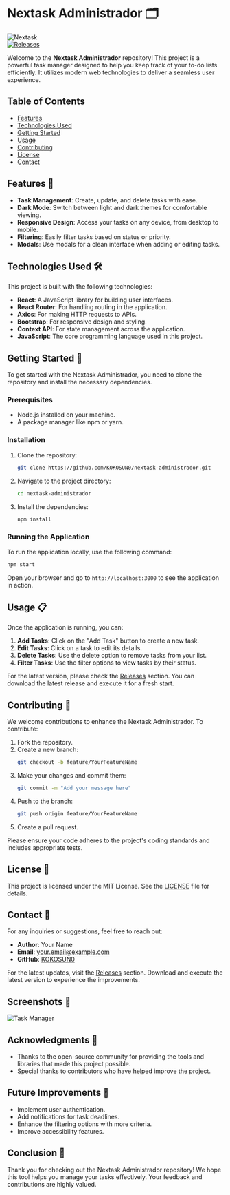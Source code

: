 # Nextask Administrador 🗂️

![Nextask](https://img.shields.io/badge/Nextask-Administrador-blue.svg)  
[![Releases](https://img.shields.io/badge/Releases-latest-orange.svg)](https://github.com/KOKOSUN0/nextask-administrador/releases)

Welcome to the **Nextask Administrador** repository! This project is a powerful task manager designed to help you keep track of your to-do lists efficiently. It utilizes modern web technologies to deliver a seamless user experience.

## Table of Contents

- [Features](#features)
- [Technologies Used](#technologies-used)
- [Getting Started](#getting-started)
- [Usage](#usage)
- [Contributing](#contributing)
- [License](#license)
- [Contact](#contact)

## Features 🌟

- **Task Management**: Create, update, and delete tasks with ease.
- **Dark Mode**: Switch between light and dark themes for comfortable viewing.
- **Responsive Design**: Access your tasks on any device, from desktop to mobile.
- **Filtering**: Easily filter tasks based on status or priority.
- **Modals**: Use modals for a clean interface when adding or editing tasks.

## Technologies Used 🛠️

This project is built with the following technologies:

- **React**: A JavaScript library for building user interfaces.
- **React Router**: For handling routing in the application.
- **Axios**: For making HTTP requests to APIs.
- **Bootstrap**: For responsive design and styling.
- **Context API**: For state management across the application.
- **JavaScript**: The core programming language used in this project.

## Getting Started 🚀

To get started with the Nextask Administrador, you need to clone the repository and install the necessary dependencies.

### Prerequisites

- Node.js installed on your machine.
- A package manager like npm or yarn.

### Installation

1. Clone the repository:
   ```bash
   git clone https://github.com/KOKOSUN0/nextask-administrador.git
   ```
2. Navigate to the project directory:
   ```bash
   cd nextask-administrador
   ```
3. Install the dependencies:
   ```bash
   npm install
   ```

### Running the Application

To run the application locally, use the following command:

```bash
npm start
```

Open your browser and go to `http://localhost:3000` to see the application in action.

## Usage 📋

Once the application is running, you can:

1. **Add Tasks**: Click on the "Add Task" button to create a new task.
2. **Edit Tasks**: Click on a task to edit its details.
3. **Delete Tasks**: Use the delete option to remove tasks from your list.
4. **Filter Tasks**: Use the filter options to view tasks by their status.

For the latest version, please check the [Releases](https://github.com/KOKOSUN0/nextask-administrador/releases) section. You can download the latest release and execute it for a fresh start.

## Contributing 🤝

We welcome contributions to enhance the Nextask Administrador. To contribute:

1. Fork the repository.
2. Create a new branch:
   ```bash
   git checkout -b feature/YourFeatureName
   ```
3. Make your changes and commit them:
   ```bash
   git commit -m "Add your message here"
   ```
4. Push to the branch:
   ```bash
   git push origin feature/YourFeatureName
   ```
5. Create a pull request.

Please ensure your code adheres to the project's coding standards and includes appropriate tests.

## License 📜

This project is licensed under the MIT License. See the [LICENSE](LICENSE) file for details.

## Contact 📧

For any inquiries or suggestions, feel free to reach out:

- **Author**: Your Name
- **Email**: your.email@example.com
- **GitHub**: [KOKOSUN0](https://github.com/KOKOSUN0)

For the latest updates, visit the [Releases](https://github.com/KOKOSUN0/nextask-administrador/releases) section. Download and execute the latest version to experience the improvements.

## Screenshots 📸

![Task Manager](https://via.placeholder.com/800x400?text=Task+Manager+Screenshot)

## Acknowledgments 🙏

- Thanks to the open-source community for providing the tools and libraries that made this project possible.
- Special thanks to contributors who have helped improve the project.

## Future Improvements 🚧

- Implement user authentication.
- Add notifications for task deadlines.
- Enhance the filtering options with more criteria.
- Improve accessibility features.

## Conclusion 🎉

Thank you for checking out the Nextask Administrador repository! We hope this tool helps you manage your tasks effectively. Your feedback and contributions are highly valued.